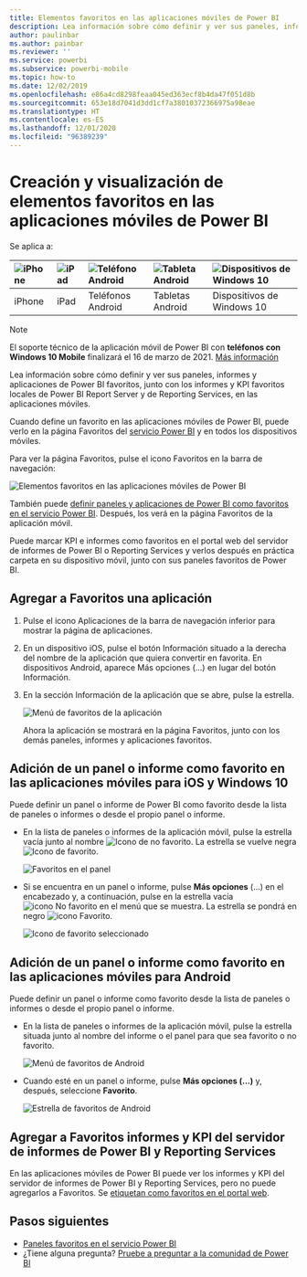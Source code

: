 ```yaml
---
title: Elementos favoritos en las aplicaciones móviles de Power BI
description: Lea información sobre cómo definir y ver sus paneles, informes y aplicaciones de Power BI favoritos, junto con los informes y KPI de Microsoft Power BI Report Server y de Reporting Services en las aplicaciones móviles.
author: paulinbar
ms.author: painbar
ms.reviewer: ''
ms.service: powerbi
ms.subservice: powerbi-mobile
ms.topic: how-to
ms.date: 12/02/2019
ms.openlocfilehash: e86a4cd8298feaa045ed363ecf8b4da47f051d8b
ms.sourcegitcommit: 653e18d7041d3dd1cf7a38010372366975a98eae
ms.translationtype: HT
ms.contentlocale: es-ES
ms.lasthandoff: 12/01/2020
ms.locfileid: "96389239"
---
```

# <a name="make-and-view-favorites-in-the-power-bi-mobile-apps"></a>Creación y visualización de elementos favoritos en las aplicaciones móviles de Power BI
Se aplica a:

| ![iPhone](./media/mobile-apps-favorites/iphone-logo-50-px.png) | ![iPad](./media/mobile-apps-favorites/ipad-logo-50-px.png) | ![Teléfono Android](./media/mobile-apps-favorites/android-phone-logo-50-px.png) | ![Tableta Android](./media/mobile-apps-favorites/android-tablet-logo-50-px.png) | ![Dispositivos de Windows 10](./media/mobile-apps-favorites/win-10-logo-50-px.png) |
|:--- |:--- |:--- |:--- |:--- |
| iPhone |iPad |Teléfonos Android |Tabletas Android |Dispositivos de Windows 10 |

>[!NOTE]
>El soporte técnico de la aplicación móvil de Power BI con **teléfonos con Windows 10 Mobile** finalizará el 16 de marzo de 2021. [Más información](/legal/powerbi/powerbi-mobile/power-bi-mobile-app-end-of-support-for-windows-phones)

Lea información sobre cómo definir y ver sus paneles, informes y aplicaciones de Power BI favoritos, junto con los informes y KPI favoritos locales de Power BI Report Server y de Reporting Services, en las aplicaciones móviles.

Cuando define un favorito en las aplicaciones móviles de Power BI, puede verlo en la página Favoritos del [servicio Power BI](https://powerbi.com) y en todos los dispositivos móviles.

Para ver la página Favoritos, pulse el icono Favoritos en la barra de navegación:

![Elementos favoritos en las aplicaciones móviles de Power BI](./media/mobile-apps-favorites/power-bi-android-favorites-reports.png)


También puede [definir paneles y aplicaciones de Power BI como favoritos en el servicio Power BI](../end-user-favorite.md). Después, los verá en la página Favoritos de la aplicación móvil.

Puede marcar KPI e informes como favoritos en el portal web del servidor de informes de Power BI o Reporting Services y verlos después en práctica carpeta en su dispositivo móvil, junto con sus paneles favoritos de Power BI.

## <a name="make-an-app-a-favorite"></a>Agregar a Favoritos una aplicación
1. Pulse el icono Aplicaciones de la barra de navegación inferior para mostrar la página de aplicaciones.

2. En un dispositivo iOS, pulse el botón Información situado a la derecha del nombre de la aplicación que quiera convertir en favorita. En dispositivos Android, aparece Más opciones (...) en lugar del botón Información. 

3. En la sección Información de la aplicación que se abre, pulse la estrella.
   
    ![Menú de favoritos de la aplicación](./media/mobile-apps-favorites/power-bi-android-favorite-app-ellipsis.png)
   
    Ahora la aplicación se mostrará en la página Favoritos, junto con los demás paneles, informes y aplicaciones favoritos.
   
## <a name="make-a-dashboard-or-report-a-favorite-in-the-ios-and-windows-10-mobile-apps"></a>Adición de un panel o informe como favorito en las aplicaciones móviles para iOS y Windows 10
Puede definir un panel o informe de Power BI como favorito desde la lista de paneles o informes o desde el propio panel o informe.

* En la lista de paneles o informes de la aplicación móvil, pulse la estrella vacía junto al nombre ![Icono de no favorito](./././media/mobile-apps-favorites/power-bi-mobile-not-favorite-icon.png). La estrella se vuelve negra ![Icono de favorito](./././media/mobile-apps-favorites/power-bi-mobile-favorite-selected-black.png).
  
    ![Favoritos en el panel](./media/mobile-apps-favorites/power-bi-mobile-make-dashboard-favorite.png)
* Si se encuentra en un panel o informe, pulse **Más opciones** (...) en el encabezado y, a continuación, pulse en la estrella vacía ![icono No favorito](./././media/mobile-apps-favorites/power-bi-mobile-not-favorite-icon.png) en el menú que se muestra. La estrella se pondrá en negro ![icono Favorito](./././media/mobile-apps-favorites/power-bi-mobile-favorite-selected-black.png).
  
    ![Icono de favorito seleccionado](./media/mobile-apps-favorites/power-bi-mobile-favorite-selected.png)

## <a name="make-a-dashboard-or-report-a-favorite-in-the-android-mobile-apps"></a>Adición de un panel o informe como favorito en las aplicaciones móviles para Android
Puede definir un panel o informe como favorito desde la lista de paneles o informes o desde el propio panel o informe.

* En la lista de paneles o informes de la aplicación móvil, pulse la estrella situada junto al nombre del informe o el panel para que sea favorito o no favorito.
  
    ![Menú de favoritos de Android](./media/mobile-apps-favorites/power-bi-android-make-favorite.png)

* Cuando esté en un panel o informe, pulse **Más opciones (...)** y, después, seleccione **Favorito**.
  
    ![Estrella de favoritos de Android](./media/mobile-apps-favorites/power-bi-android-favorite-in-dashboard.png)

## <a name="make-favorite-power-bi-report-server-and-reporting-services-reports-and-kpis"></a>Agregar a Favoritos informes y KPI del servidor de informes de Power BI y Reporting Services
En las aplicaciones móviles de Power BI puede ver los informes y KPI del servidor de informes de Power BI y Reporting Services, pero no puede agregarlos a Favoritos. Se [etiquetan como favoritos en el portal web](../../report-server/tutorial-explore-report-server-web-portal.md#tag-your-favorites). 

## <a name="next-steps"></a>Pasos siguientes
* [Paneles favoritos en el servicio Power BI](../end-user-favorite.md) 
* ¿Tiene alguna pregunta? [Pruebe a preguntar a la comunidad de Power BI](https://community.powerbi.com/)
